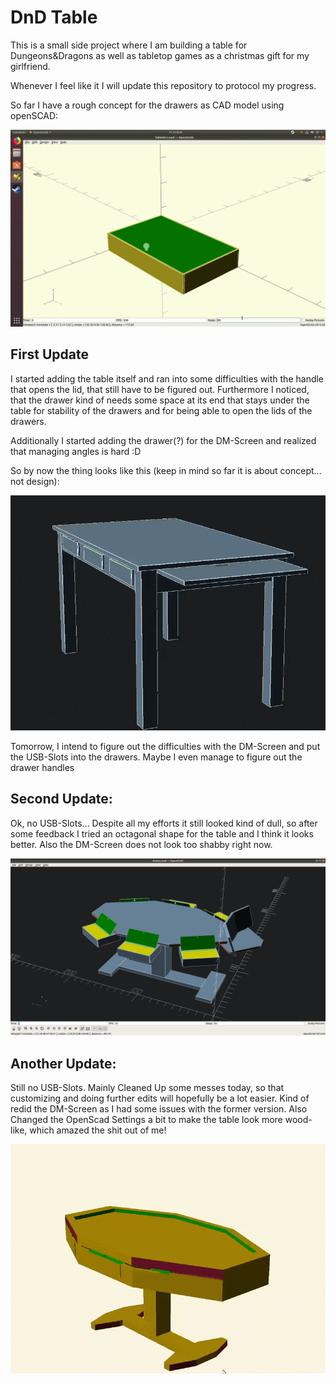 # DnD Table

This is a small side project where I am building a table for Dungeons&Dragons as well as tabletop games as a christmas gift for my girlfriend.

Whenever I feel like it I will update this repository to protocol my progress.

So far I have a rough concept for the drawers as CAD model using openSCAD:

![](Drawers.gif)

## First Update

I started adding the table itself and ran into some difficulties with the handle that opens the lid, that still have to be figured out. 
Furthermore I noticed, that the drawer kind of needs some space at its end that stays under the table for stability of the drawers and for being able to open the lids of the drawers.

Additionally I started adding the drawer(?) for the DM-Screen and realized that managing angles is hard :D

So by now the thing looks like this (keep in mind so far it is about concept... not design):

![](TableV1.gif)

Tomorrow, I intend to figure out the difficulties with the DM-Screen and put the USB-Slots into the drawers. Maybe I even manage to figure out the drawer handles

## Second Update:

Ok, no USB-Slots... Despite all my efforts it still looked kind of dull, so after some feedback I tried an octagonal shape for the table and I think it looks better. Also the DM-Screen does not look too shabby right now.

![](OctagonalTable.png)



## Another Update:

Still no USB-Slots. Mainly Cleaned Up some messes today, so that customizing and doing further edits will hopefully be a lot easier. Kind of redid the DM-Screen as I had some issues with the former version. Also Changed the OpenScad Settings a bit to make the table look more wood-like, which amazed the shit out of me!

![](OctagonalTable2.gif)
